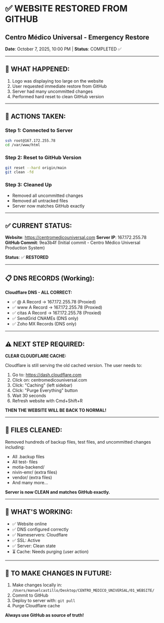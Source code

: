 # ✅ WEBSITE RESTORED FROM GITHUB
## Centro Médico Universal - Emergency Restore
**Date**: October 7, 2025, 10:00 PM | **Status**: COMPLETED ✅

---

## 🚨 WHAT HAPPENED:

1. Logo was displaying too large on the website
2. User requested immediate restore from GitHub
3. Server had many uncommitted changes
4. Performed hard reset to clean GitHub version

---

## 🔧 ACTIONS TAKEN:

### **Step 1: Connected to Server**
```bash
ssh root@167.172.255.78
cd /var/www/html
```

### **Step 2: Reset to GitHub Version**
```bash
git reset --hard origin/main
git clean -fd
```

### **Step 3: Cleaned Up**
- Removed all uncommitted changes
- Removed all untracked files
- Server now matches GitHub exactly

---

## ✅ CURRENT STATUS:

**Website**: https://centromedicouniversal.com
**Server IP**: 167.172.255.78
**GitHub Commit**: 9ea3b4f (Initial commit - Centro Médico Universal Production System)

**Status**: ✅ **RESTORED**

---

## 📋 DNS RECORDS (Working):

**Cloudflare DNS - ALL CORRECT:**
- ✅ @ A Record → 167.172.255.78 (Proxied)
- ✅ www A Record → 167.172.255.78 (Proxied)
- ✅ citas A Record → 167.172.255.78 (Proxied)
- ✅ SendGrid CNAMEs (DNS only)
- ✅ Zoho MX Records (DNS only)

---

## ⚠️ NEXT STEP REQUIRED:

**CLEAR CLOUDFLARE CACHE:**

Cloudflare is still serving the old cached version. The user needs to:

1. Go to: https://dash.cloudflare.com
2. Click on: centromedicouniversal.com
3. Click: "Caching" (left sidebar)
4. Click: "Purge Everything" button
5. Wait 30 seconds
6. Refresh website with Cmd+Shift+R

**THEN THE WEBSITE WILL BE BACK TO NORMAL!**

---

## 📁 FILES CLEANED:

Removed hundreds of backup files, test files, and uncommitted changes including:
- All .backup files
- All test- files
- motia-backend/
- nivin-emr/ (extra files)
- vendor/ (extra files)
- And many more...

**Server is now CLEAN and matches GitHub exactly.**

---

## 🎯 WHAT'S WORKING:

- ✅ Website online
- ✅ DNS configured correctly
- ✅ Nameservers: Cloudflare
- ✅ SSL: Active
- ✅ Server: Clean state
- ⏳ Cache: Needs purging (user action)

---

## 🔄 TO MAKE CHANGES IN FUTURE:

1. Make changes locally in: `/Users/manuelcastillo/Desktop/CENTRO_MEDICO_UNIVERSAL/01_WEBSITE/`
2. Commit to GitHub
3. Deploy to server with: `git pull`
4. Purge Cloudflare cache

**Always use GitHub as source of truth!**
